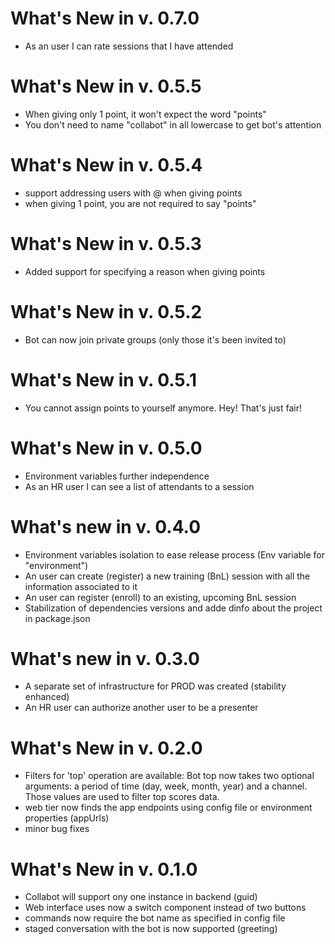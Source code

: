 What's New in v. 0.7.0
======================
- As an user I can rate sessions that I have attended

What's New in v. 0.5.5
======================
- When giving only 1 point, it won't expect the word "points"
- You don't need to name "collabot" in all lowercase to get bot's attention

What's New in v. 0.5.4
======================
- support addressing users with @ when giving points
- when giving 1 point, you are not required to say "points"

What's New in v. 0.5.3
======================
- Added support for specifying a reason when giving points

What's New in v. 0.5.2
======================
- Bot can now join private groups (only those it's been invited to)

What's New in v. 0.5.1
======================
- You cannot assign points to yourself anymore. Hey! That's just fair!

What's New in v. 0.5.0
======================
- Environment variables further independence
- As an HR user I can see a list of attendants to a session

What's new in v. 0.4.0
======================
- Environment variables isolation to ease release process (Env variable for "environment")
- An user can create (register) a new training (BnL) session with all the information associated to it
- An user can register (enroll) to an existing, upcoming BnL session
- Stabilization of dependencies versions and adde dinfo about the project in package.json

What's new in v. 0.3.0
======================
- A separate set of infrastructure for PROD was created (stability enhanced)
- An HR user can authorize another user to be a presenter

What's New in v. 0.2.0
======================
- Filters for 'top' operation are available: Bot top now takes two optional arguments: a period of time (day, week, month, year) and a channel. Those values are used to filter top scores data.
- web tier now finds the app endpoints using config file or environment properties (appUrls)
- minor bug fixes

What's New in v. 0.1.0
======================
- Collabot will support ony one instance in backend (guid)
- Web interface uses now a switch component instead of two buttons
- commands now require the bot name as specified in config file
- staged conversation with the bot is now supported (greeting)
